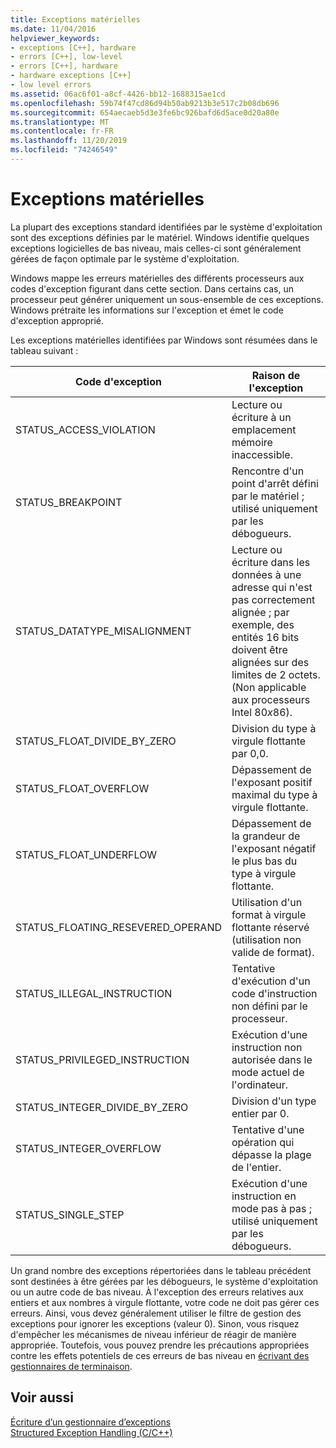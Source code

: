 ```yaml
---
title: Exceptions matérielles
ms.date: 11/04/2016
helpviewer_keywords:
- exceptions [C++], hardware
- errors [C++], low-level
- errors [C++], hardware
- hardware exceptions [C++]
- low level errors
ms.assetid: 06ac6f01-a8cf-4426-bb12-1688315ae1cd
ms.openlocfilehash: 59b74f47cd86d94b50ab9213b3e517c2b08db696
ms.sourcegitcommit: 654aecaeb5d3e3fe6bc926bafd6d5ace0d20a80e
ms.translationtype: MT
ms.contentlocale: fr-FR
ms.lasthandoff: 11/20/2019
ms.locfileid: "74246549"
---
```

# <a name="hardware-exceptions"></a>Exceptions matérielles

La plupart des exceptions standard identifiées par le système d'exploitation sont des exceptions définies par le matériel. Windows identifie quelques exceptions logicielles de bas niveau, mais celles-ci sont généralement gérées de façon optimale par le système d'exploitation.

Windows mappe les erreurs matérielles des différents processeurs aux codes d'exception figurant dans cette section. Dans certains cas, un processeur peut générer uniquement un sous-ensemble de ces exceptions. Windows prétraite les informations sur l'exception et émet le code d'exception approprié.

Les exceptions matérielles identifiées par Windows sont résumées dans le tableau suivant :

|Code d'exception|Raison de l'exception|
|--------------------|------------------------|
|STATUS_ACCESS_VIOLATION|Lecture ou écriture à un emplacement mémoire inaccessible.|
|STATUS_BREAKPOINT|Rencontre d'un point d'arrêt défini par le matériel ; utilisé uniquement par les débogueurs.|
|STATUS_DATATYPE_MISALIGNMENT|Lecture ou écriture dans les données à une adresse qui n'est pas correctement alignée ; par exemple, des entités 16 bits doivent être alignées sur des limites de 2 octets. (Non applicable aux processeurs Intel 80*x*86).|
|STATUS_FLOAT_DIVIDE_BY_ZERO|Division du type à virgule flottante par 0,0.|
|STATUS_FLOAT_OVERFLOW|Dépassement de l'exposant positif maximal du type à virgule flottante.|
|STATUS_FLOAT_UNDERFLOW|Dépassement de la grandeur de l'exposant négatif le plus bas du type à virgule flottante.|
|STATUS_FLOATING_RESEVERED_OPERAND|Utilisation d'un format à virgule flottante réservé (utilisation non valide de format).|
|STATUS_ILLEGAL_INSTRUCTION|Tentative d'exécution d'un code d'instruction non défini par le processeur.|
|STATUS_PRIVILEGED_INSTRUCTION|Exécution d'une instruction non autorisée dans le mode actuel de l'ordinateur.|
|STATUS_INTEGER_DIVIDE_BY_ZERO|Division d'un type entier par 0.|
|STATUS_INTEGER_OVERFLOW|Tentative d'une opération qui dépasse la plage de l'entier.|
|STATUS_SINGLE_STEP|Exécution d'une instruction en mode pas à pas ; utilisé uniquement par les débogueurs.|

Un grand nombre des exceptions répertoriées dans le tableau précédent sont destinées à être gérées par les débogueurs, le système d'exploitation ou un autre code de bas niveau. À l'exception des erreurs relatives aux entiers et aux nombres à virgule flottante, votre code ne doit pas gérer ces erreurs. Ainsi, vous devez généralement utiliser le filtre de gestion des exceptions pour ignorer les exceptions (valeur 0). Sinon, vous risquez d'empêcher les mécanismes de niveau inférieur de réagir de manière appropriée. Toutefois, vous pouvez prendre les précautions appropriées contre les effets potentiels de ces erreurs de bas niveau en [écrivant des gestionnaires de terminaison](../cpp/writing-a-termination-handler.md).

## <a name="see-also"></a>Voir aussi

[Écriture d’un gestionnaire d’exceptions](../cpp/writing-an-exception-handler.md)<br/>
[Structured Exception Handling (C/C++)](../cpp/structured-exception-handling-c-cpp.md)